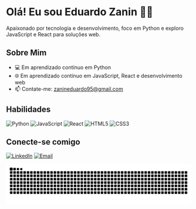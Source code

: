 # Olá! Eu sou Eduardo Zanin 👨‍💻

Apaixonado por tecnologia e desenvolvimento, foco em Python e exploro JavaScript e React para soluções web.

## Sobre Mim
- 💻 Em aprendizado contínuo em Python
- 🌐 Em aprendizado contínuo em JavaScript, React e desenvolvimento web
- 📫 Contate-me: zanineduardo95@gmail.com


## Habilidades
![Python](https://img.shields.io/badge/Python-3776AB?style=for-the-badge&logo=python&logoColor=white)
![JavaScript](https://img.shields.io/badge/JavaScript-F7DF1E?style=for-the-badge&logo=javascript&logoColor=black)
![React](https://img.shields.io/badge/React-61DAFB?style=for-the-badge&logo=react&logoColor=black)
![HTML5](https://img.shields.io/badge/HTML5-E34F26?style=for-the-badge&logo=html5&logoColor=white)
![CSS3](https://img.shields.io/badge/CSS3-1572B6?style=for-the-badge&logo=css3&logoColor=white)

## Conecte-se comigo
[![LinkedIn](https://img.shields.io/badge/LinkedIn-0077B5?style=for-the-badge&logo=linkedin&logoColor=white)]([https://www.linkedin.com/in/eduardo-zanin](https://www.linkedin.com/in/eduardo-zanin-7bb0b9229/))
[![Email](https://img.shields.io/badge/Email-D14836?style=for-the-badge&logo=gmail&logoColor=white)](mailto:zanineduardo95@gmail.com)


<picture align="center">
  <source media="(prefers-color-scheme: dark)" srcset="https://raw.githubusercontent.com/eduardozaninn/eduardozaninn/output/github-contribution-grid-snake-dark.svg">
  <source media="(prefers-color-scheme: light)" srcset="https://raw.githubusercontent.com/eduardozaninn/eduardozaninn/output/github-contribution-grid-snake-dark.svg">
  <img align="center" alt="github contribution grid snake animation" src="https://raw.githubusercontent.com/eduardozaninn/eduardozaninn/output/github-contribution-grid-snake.svg">
</picture>
